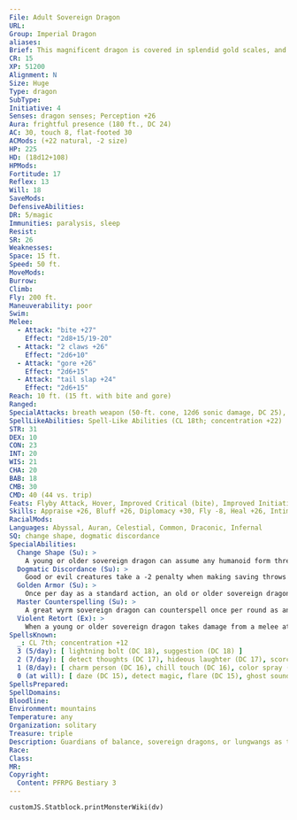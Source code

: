 ```yaml
---
File: Adult Sovereign Dragon
URL: 
Group: Imperial Dragon
aliases: 
Brief: This magnificent dragon is covered in splendid gold scales, and horns jut from its head like a crown.
CR: 15
XP: 51200
Alignment: N
Size: Huge
Type: dragon
SubType: 
Initiative: 4
Senses: dragon senses; Perception +26
Aura: frightful presence (180 ft., DC 24)
AC: 30, touch 8, flat-footed 30
ACMods: (+22 natural, -2 size)
HP: 225
HD: (18d12+108)
HPMods: 
Fortitude: 17
Reflex: 13
Will: 18
SaveMods: 
DefensiveAbilities: 
DR: 5/magic
Immunities: paralysis, sleep
Resist: 
SR: 26
Weaknesses: 
Space: 15 ft.
Speed: 50 ft.
MoveMods: 
Burrow: 
Climb: 
Fly: 200 ft.
Maneuverability: poor
Swim: 
Melee: 
  - Attack: "bite +27"
    Effect: "2d8+15/19-20"
  - Attack: "2 claws +26"
    Effect: "2d6+10"
  - Attack: "gore +26"
    Effect: "2d6+15"
  - Attack: "tail slap +24"
    Effect: "2d6+15"
Reach: 10 ft. (15 ft. with bite and gore)
Ranged: 
SpecialAttacks: breath weapon (50-ft. cone, 12d6 sonic damage, DC 25), crush (DC 25, 2d8+15), violent retort
SpellLikeAbilities: Spell-Like Abilities (CL 18th; concentration +22)  At Will-calm emotions, detect good/evil, tongues
STR: 31
DEX: 10
CON: 23
INT: 20
WIS: 21
CHA: 20
BAB: 18
CMB: 30
CMD: 40 (44 vs. trip)
Feats: Flyby Attack, Hover, Improved Critical (bite), Improved Initiative, Iron Will, Lightning Reflexes, Multiattack, Persuasive, Weapon Focus (bite)
Skills: Appraise +26, Bluff +26, Diplomacy +30, Fly -8, Heal +26, Intimidate +30, Knowledge (arcana, history, nobility) +26, Perception +26, Sense Motive +26, Spellcraft +26
RacialMods: 
Languages: Abyssal, Auran, Celestial, Common, Draconic, Infernal
SQ: change shape, dogmatic discordance
SpecialAbilities:
  Change Shape (Su): >
    A young or older sovereign dragon can assume any humanoid form three times per day as polymorph.
  Dogmatic Discordance (Su): >
    Good or evil creatures take a -2 penalty when making saving throws against a sovereign dragon's spells, spell-like abilities, breath weapon, and aura.
  Golden Armor (Su): >
    Once per day as a standard action, an old or older sovereign dragon can cover its form in golden armor, granting it a +4 armor bonus to AC and energy resistance 15 to one energy type, chosen at the time the armor is summoned. This armor lasts for a number of rounds equal to the dragon's age category. The sovereign dragon can dismiss the armor as a free action.
  Master Counterspelling (Su): >
    A great wyrm sovereign dragon can counterspell once per round as an immediate action. It need not know the spell it is countering, but can instead expend any spell that is one level higher to automatically counter the spell.
  Violent Retort (Ex): >
    When a young or older sovereign dragon takes damage from a melee attack critical hit, it can, as an immediate action, make a claw or tail slap attack against the creature that made the critical hit.
SpellsKnown:
  _: CL 7th; concentration +12
  3 (5/day): [ lightning bolt (DC 18), suggestion (DC 18) ]
  2 (7/day): [ detect thoughts (DC 17), hideous laughter (DC 17), scorching ray ]
  1 (8/day): [ charm person (DC 16), chill touch (DC 16), color spray (DC 16), endure elements, true strike ]
  0 (at will): [ daze (DC 15), detect magic, flare (DC 15), ghost sound, message, read magic, resistance ]
SpellsPrepared: 
SpellDomains: 
Bloodline: 
Environment: mountains
Temperature: any
Organization: solitary
Treasure: triple
Description: Guardians of balance, sovereign dragons, or lungwangs as they are also known, were placed in the skies by the gods themselves to safeguard harmony in the world.
Race: 
Class: 
MR: 
Copyright:
  Content: PFRPG Bestiary 3
---
```

```dataviewjs
customJS.Statblock.printMonsterWiki(dv)
```
